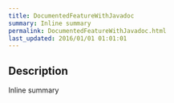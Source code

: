 ```yaml
---
title: DocumentedFeatureWithJavadoc
summary: Inline summary
permalink: DocumentedFeatureWithJavadoc.html
last_updated: 2016/01/01 01:01:01
---
```


## Description

Inline summary

